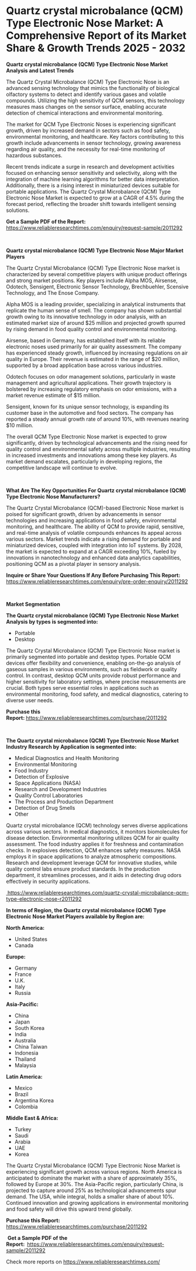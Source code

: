 <p><h1>Quartz crystal microbalance (QCM) Type Electronic Nose Market: A Comprehensive Report of its Market Share & Growth Trends 2025 - 2032</h1></p><p><strong>Quartz crystal microbalance (QCM) Type Electronic Nose Market Analysis and Latest Trends</strong></p>
<p><p>The Quartz Crystal Microbalance (QCM) Type Electronic Nose is an advanced sensing technology that mimics the functionality of biological olfactory systems to detect and identify various gases and volatile compounds. Utilizing the high sensitivity of QCM sensors, this technology measures mass changes on the sensor surface, enabling accurate detection of chemical interactions and environmental monitoring. </p><p>The market for QCM Type Electronic Noses is experiencing significant growth, driven by increased demand in sectors such as food safety, environmental monitoring, and healthcare. Key factors contributing to this growth include advancements in sensor technology, growing awareness regarding air quality, and the necessity for real-time monitoring of hazardous substances. </p><p>Recent trends indicate a surge in research and development activities focused on enhancing sensor sensitivity and selectivity, along with the integration of machine learning algorithms for better data interpretation. Additionally, there is a rising interest in miniaturized devices suitable for portable applications. The Quartz Crystal Microbalance (QCM) Type Electronic Nose Market is expected to grow at a CAGR of 4.5% during the forecast period, reflecting the broader shift towards intelligent sensing solutions.</p></p>
<p><strong>Get a Sample PDF of the Report:&nbsp;</strong> <a href="https://www.reliableresearchtimes.com/enquiry/request-sample/2011292?utm_campaign=2198&utm_medium=2&utm_source=Github&utm_content=ia&utm_term=13022025&utm_id=quartz-crystal-microbalance-qcm-type-electronic-nose">https://www.reliableresearchtimes.com/enquiry/request-sample/2011292</a></p>
<p>&nbsp;</p>
<p><strong>Quartz crystal microbalance (QCM) Type Electronic Nose Major Market Players</strong></p>
<p><p>The Quartz Crystal Microbalance (QCM) Type Electronic Nose market is characterized by several competitive players with unique product offerings and strong market positions. Key players include Alpha MOS, Airsense, Odotech, Sensigent, Electronic Sensor Technology, Brechbuehler, Scensive Technology, and The Enose Company. </p><p>Alpha MOS is a leading provider, specializing in analytical instruments that replicate the human sense of smell. The company has shown substantial growth owing to its innovative technology in odor analysis, with an estimated market size of around $25 million and projected growth spurred by rising demand in food quality control and environmental monitoring.</p><p>Airsense, based in Germany, has established itself with its reliable electronic noses used primarily for air quality assessment. The company has experienced steady growth, influenced by increasing regulations on air quality in Europe. Their revenue is estimated in the range of $20 million, supported by a broad application base across various industries.</p><p>Odotech focuses on odor management solutions, particularly in waste management and agricultural applications. Their growth trajectory is bolstered by increasing regulatory emphasis on odor emissions, with a market revenue estimate of $15 million. </p><p>Sensigent, known for its unique sensor technology, is expanding its customer base in the automotive and food sectors. The company has reported a steady annual growth rate of around 10%, with revenues nearing $10 million.</p><p>The overall QCM Type Electronic Nose market is expected to grow significantly, driven by technological advancements and the rising need for quality control and environmental safety across multiple industries, resulting in increased investments and innovations among these key players. As market demand escalates, particularly in developing regions, the competitive landscape will continue to evolve.</p></p>
<p>&nbsp;</p>
<p><strong>What Are The Key Opportunities For Quartz crystal microbalance (QCM) Type Electronic Nose Manufacturers?</strong></p>
<p><p>The Quartz Crystal Microbalance (QCM)-based Electronic Nose market is poised for significant growth, driven by advancements in sensor technologies and increasing applications in food safety, environmental monitoring, and healthcare. The ability of QCM to provide rapid, sensitive, and real-time analysis of volatile compounds enhances its appeal across various sectors. Market trends indicate a rising demand for portable and miniaturized devices, coupled with integration into IoT systems. By 2028, the market is expected to expand at a CAGR exceeding 10%, fueled by innovations in nanotechnology and enhanced data analytics capabilities, positioning QCM as a pivotal player in sensory analysis.</p></p>
<p><strong>Inquire or Share Your Questions If Any Before Purchasing This Report:</strong> <a href="https://www.reliableresearchtimes.com/enquiry/pre-order-enquiry/2011292?utm_campaign=2198&utm_medium=2&utm_source=Github&utm_content=ia&utm_term=13022025&utm_id=quartz-crystal-microbalance-qcm-type-electronic-nose">https://www.reliableresearchtimes.com/enquiry/pre-order-enquiry/2011292</a></p>
<p>&nbsp;</p>
<p><strong>Market Segmentation</strong></p>
<p><strong>The Quartz crystal microbalance (QCM) Type Electronic Nose Market Analysis by types is segmented into:</strong></p>
<p><ul><li>Portable</li><li>Desktop</li></ul></p>
<p><p>The Quartz Crystal Microbalance (QCM) Type Electronic Nose market is primarily segmented into portable and desktop types. Portable QCM devices offer flexibility and convenience, enabling on-the-go analysis of gaseous samples in various environments, such as fieldwork or quality control. In contrast, desktop QCM units provide robust performance and higher sensitivity for laboratory settings, where precise measurements are crucial. Both types serve essential roles in applications such as environmental monitoring, food safety, and medical diagnostics, catering to diverse user needs.</p></p>
<p><strong>Purchase this Report:&nbsp;</strong><a href="https://www.reliableresearchtimes.com/purchase/2011292?utm_campaign=2198&utm_medium=2&utm_source=Github&utm_content=ia&utm_term=13022025&utm_id=quartz-crystal-microbalance-qcm-type-electronic-nose">https://www.reliableresearchtimes.com/purchase/2011292</a></p>
<p>&nbsp;</p>
<p><strong>The Quartz crystal microbalance (QCM) Type Electronic Nose Market Industry Research by Application is segmented into:</strong></p>
<p><ul><li>Medical Diagnostics and Health Monitoring</li><li>Environmental Monitoring</li><li>Food Industry</li><li>Detection of Explosive</li><li>Space Applications (NASA)</li><li>Research and Development Industries</li><li>Quality Control Laboratories</li><li>The Process and Production Department</li><li>Detection of Drug Smells</li><li>Other</li></ul></p>
<p><p>Quartz crystal microbalance (QCM) technology serves diverse applications across various sectors. In medical diagnostics, it monitors biomolecules for disease detection. Environmental monitoring utilizes QCM for air quality assessment. The food industry applies it for freshness and contamination checks. In explosives detection, QCM enhances safety measures. NASA employs it in space applications to analyze atmospheric compositions. Research and development leverage QCM for innovative studies, while quality control labs ensure product standards. In the production department, it streamlines processes, and it aids in detecting drug odors effectively in security applications.</p></p>
<p><a href="https://www.reliableresearchtimes.com/quartz-crystal-microbalance-qcm-type-electronic-nose-r2011292?utm_campaign=2198&utm_medium=2&utm_source=Github&utm_content=ia&utm_term=13022025&utm_id=quartz-crystal-microbalance-qcm-type-electronic-nose">&nbsp;https://www.reliableresearchtimes.com/quartz-crystal-microbalance-qcm-type-electronic-nose-r2011292</a></p>
<p><strong>In terms of Region, the Quartz crystal microbalance (QCM) Type Electronic Nose Market Players available by Region are:</strong></p>
<p>
    <p> <strong> North America: </strong>
        <ul>
            <li>United States</li>
            <li>Canada</li>
        </ul>
        </p> 
    <p> <strong> Europe: </strong>
        <ul>
            <li>Germany</li>
            <li>France</li>
            <li>U.K.</li>
            <li>Italy</li>
            <li>Russia</li>
        </ul>
        </p> 
    <p> <strong> Asia-Pacific: </strong>
        <ul>
            <li>China</li>
            <li>Japan</li>
            <li>South Korea</li>
            <li>India</li>
            <li>Australia</li>
            <li>China Taiwan</li>
            <li>Indonesia</li>
            <li>Thailand</li>
            <li>Malaysia</li>
        </ul>
        </p> 
    <p> <strong> Latin America: </strong>
        <ul>
            <li>Mexico</li>
            <li>Brazil</li>
            <li>Argentina Korea</li>
            <li>Colombia</li>
        </ul>
        </p> 
    <p> <strong> Middle East & Africa: </strong>
        <ul>
            <li>Turkey</li>
            <li>Saudi</li>
            <li>Arabia</li>
            <li>UAE</li>
            <li>Korea</li>
        </ul>
    </p>
    </p>
<p><p>The Quartz Crystal Microbalance (QCM) Type Electronic Nose Market is experiencing significant growth across various regions. North America is anticipated to dominate the market with a share of approximately 35%, followed by Europe at 30%. The Asia-Pacific region, particularly China, is projected to capture around 25% as technological advancements spur demand. The USA, while integral, holds a smaller share of about 10%. Continued innovation and growing applications in environmental monitoring and food safety will drive this upward trend globally.</p></p>
<p><strong>Purchase this Report: </strong><a href="https://www.reliableresearchtimes.com/purchase/2011292?utm_campaign=2198&utm_medium=2&utm_source=Github&utm_content=ia&utm_term=13022025&utm_id=quartz-crystal-microbalance-qcm-type-electronic-nose">https://www.reliableresearchtimes.com/purchase/2011292</a></p>
<p>&nbsp;<strong>Get a Sample PDF of the Report:&nbsp;&nbsp;</strong><a href="https://www.reliableresearchtimes.com/enquiry/request-sample/2011292?utm_campaign=2198&utm_medium=2&utm_source=Github&utm_content=ia&utm_term=13022025&utm_id=quartz-crystal-microbalance-qcm-type-electronic-nose">https://www.reliableresearchtimes.com/enquiry/request-sample/2011292</a></p>
<p><strong></strong></p>
<p>Check more reports on <a href="https://www.reliableresearchtimes.com/?utm_campaign=2198&utm_medium=2&utm_source=Github&utm_content=ia&utm_term=13022025&utm_id=quartz-crystal-microbalance-qcm-type-electronic-nose">https://www.reliableresearchtimes.com/</a></p>